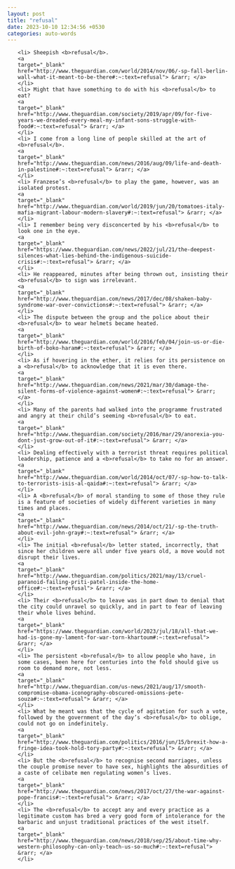 ```yaml
---
layout: post
title: "refusal"
date: 2023-10-10 12:34:56 +0530
categories: auto-words
---
```

<ol>

    <li> Sheepish <b>refusal</b>.
    <a 
    target="_blank" 
    href="http://www.theguardian.com/world/2014/nov/06/-sp-fall-berlin-wall-what-it-meant-to-be-there#:~:text=refusal"> &rarr; </a>
    </li>
    <li> Might that have something to do with his <b>refusal</b> to eat?
    <a 
    target="_blank" 
    href="http://www.theguardian.com/society/2019/apr/09/for-five-years-we-dreaded-every-meal-my-infant-sons-struggle-with-food#:~:text=refusal"> &rarr; </a>
    </li>
    <li> I come from a long line of people skilled at the art of <b>refusal</b>.
    <a 
    target="_blank" 
    href="http://www.theguardian.com/news/2016/aug/09/life-and-death-in-palestine#:~:text=refusal"> &rarr; </a>
    </li>
    <li> Franzese’s <b>refusal</b> to play the game, however, was an isolated protest.
    <a 
    target="_blank" 
    href="http://www.theguardian.com/world/2019/jun/20/tomatoes-italy-mafia-migrant-labour-modern-slavery#:~:text=refusal"> &rarr; </a>
    </li>
    <li> I remember being very disconcerted by his <b>refusal</b> to look one in the eye.
    <a 
    target="_blank" 
    href="https://www.theguardian.com/news/2022/jul/21/the-deepest-silences-what-lies-behind-the-indigenous-suicide-crisis#:~:text=refusal"> &rarr; </a>
    </li>
    <li> He reappeared, minutes after being thrown out, insisting their <b>refusal</b> to sign was irrelevant.
    <a 
    target="_blank" 
    href="http://www.theguardian.com/news/2017/dec/08/shaken-baby-syndrome-war-over-convictions#:~:text=refusal"> &rarr; </a>
    </li>
    <li> The dispute between the group and the police about their <b>refusal</b> to wear helmets became heated.
    <a 
    target="_blank" 
    href="http://www.theguardian.com/world/2016/feb/04/join-us-or-die-birth-of-boko-haram#:~:text=refusal"> &rarr; </a>
    </li>
    <li> As if hovering in the ether, it relies for its persistence on a <b>refusal</b> to acknowledge that it is even there.
    <a 
    target="_blank" 
    href="http://www.theguardian.com/news/2021/mar/30/damage-the-silent-forms-of-violence-against-women#:~:text=refusal"> &rarr; </a>
    </li>
    <li> Many of the parents had walked into the programme frustrated and angry at their child’s seeming <b>refusal</b> to eat.
    <a 
    target="_blank" 
    href="http://www.theguardian.com/society/2016/mar/29/anorexia-you-dont-just-grow-out-of-it#:~:text=refusal"> &rarr; </a>
    </li>
    <li> Dealing effectively with a terrorist threat requires political leadership, patience and a <b>refusal</b> to take no for an answer.
    <a 
    target="_blank" 
    href="http://www.theguardian.com/world/2014/oct/07/-sp-how-to-talk-to-terrorists-isis-al-qaida#:~:text=refusal"> &rarr; </a>
    </li>
    <li> A <b>refusal</b> of moral standing to some of those they rule is a feature of societies of widely different varieties in many times and places.
    <a 
    target="_blank" 
    href="http://www.theguardian.com/news/2014/oct/21/-sp-the-truth-about-evil-john-gray#:~:text=refusal"> &rarr; </a>
    </li>
    <li> The initial <b>refusal</b> letter stated, incorrectly, that since her children were all under five years old, a move would not disrupt their lives.
    <a 
    target="_blank" 
    href="http://www.theguardian.com/politics/2021/may/13/cruel-paranoid-failing-priti-patel-inside-the-home-office#:~:text=refusal"> &rarr; </a>
    </li>
    <li> Their <b>refusal</b> to leave was in part down to denial that the city could unravel so quickly, and in part to fear of leaving their whole lives behind.
    <a 
    target="_blank" 
    href="https://www.theguardian.com/world/2023/jul/18/all-that-we-had-is-gone-my-lament-for-war-torn-khartoum#:~:text=refusal"> &rarr; </a>
    </li>
    <li> The persistent <b>refusal</b> to allow people who have, in some cases, been here for centuries into the fold should give us room to demand more, not less.
    <a 
    target="_blank" 
    href="http://www.theguardian.com/us-news/2021/aug/17/smooth-compromise-obama-iconography-obscured-omissions-pete-souza#:~:text=refusal"> &rarr; </a>
    </li>
    <li> What he meant was that the cycle of agitation for such a vote, followed by the government of the day’s <b>refusal</b> to oblige, could not go on indefinitely.
    <a 
    target="_blank" 
    href="http://www.theguardian.com/politics/2016/jun/15/brexit-how-a-fringe-idea-took-hold-tory-party#:~:text=refusal"> &rarr; </a>
    </li>
    <li> But the <b>refusal</b> to recognise second marriages, unless the couple promise never to have sex, highlights the absurdities of a caste of celibate men regulating women’s lives.
    <a 
    target="_blank" 
    href="http://www.theguardian.com/news/2017/oct/27/the-war-against-pope-francis#:~:text=refusal"> &rarr; </a>
    </li>
    <li> The <b>refusal</b> to accept any and every practice as a legitimate custom has bred a very good form of intolerance for the barbaric and unjust traditional practices of the west itself.
    <a 
    target="_blank" 
    href="http://www.theguardian.com/news/2018/sep/25/about-time-why-western-philosophy-can-only-teach-us-so-much#:~:text=refusal"> &rarr; </a>
    </li>